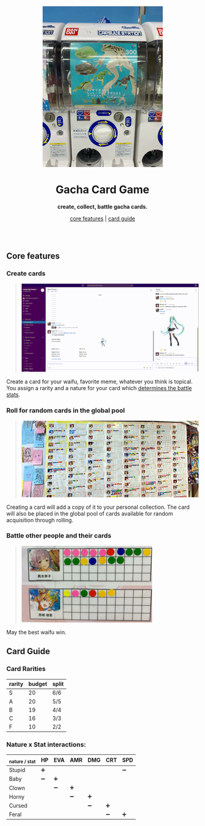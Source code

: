 <div align="center">
    <img src="./static/gacha.jpg" height="420">
    <h1>Gacha Card Game</h1>
    <p>
        <b>create, collect, battle gacha cards.</b>
    </p>
    <p>
        <a href="#core-features">core features</a>
        |
        <a href="#card-guide">card guide</a>
    </p>
    <br>
    <br>
</div>

## Core features

### Create cards

> <img src="./static/create.gif">

Create a card for your waifu, favorite meme, whatever you think is topical.
You assign a rarity and a nature for your card which [determines the battle stats](#nature-x-stat-interactions).

### Roll for random cards in the global pool

> <img src="./static/waifus.jpg" height="200">

Creating a card will add a copy of it to your personal collection.
The card will also be placed in the global pool of cards available for random acquisition through rolling.

### Battle other people and their cards

> <img src="./static/battle.jpg" height="200">

May the best waifu win.

## Card Guide

### Card Rarities

| rarity | budget | split |
|--------|--------|-------|
| S      | 20     | 6/6   |
| A      | 20     | 5/5   |
| B      | 19     | 4/4   |
| C      | 16     | 3/3   |
| F      | 10     | 2/2   |

### Nature x Stat interactions:

| <sub>nature / stat</sub> | HP | EVA | AMR | DMG | CRT | SPD |
|--------------------------|----|-----|-----|-----|-----|-----|
| Stupid                   | ➕  |     |     |     |     | ➖  |
| Baby                     | ➖  | ➕   |     |     |     |    |
| Clown                    |    | ➖   | ➕   |     |     |    |
| Horny                    |    |     | ➖   | ➕   |     |    |
| Cursed                   |    |     |     | ➖   | ➕   |    |
| Feral                    |    |     |     |     | ➖   | ➕  |
